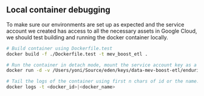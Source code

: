 ## Local container debugging

To make sure our environments are set up as expected and the service account we created has access to all the necessary assets in Google Cloud, we should test building and running the docker container locally.

```bash
# Build container using Dockerfile.test
docker build -f ./Dockerfile.test -t mev_boost_etl .

# Run the container in detach mode, mount the service account key as a volume and set it as an ENV var for Google Default Application login.
docker run -d -v /Users/yoni/Source/eden/keys/data-mev-boost-etl/enduring-art-207419-7f89c92efe93.json:/app/service-account.json -e GOOGLE_APPLICATION_CREDENTIALS=/app/service-account.json mev_boost_etl

# Tail the logs of the container using first n chars of id or the name.
docker logs -t <docker_id>|<docker_name>
```
